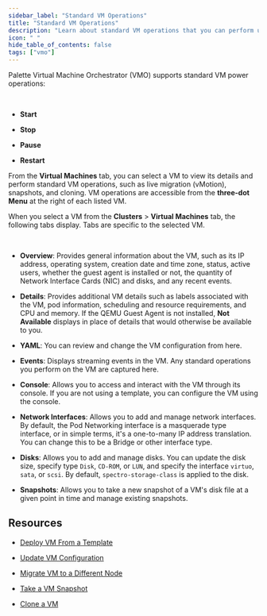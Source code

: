 ```yaml
---
sidebar_label: "Standard VM Operations"
title: "Standard VM Operations"
description: "Learn about standard VM operations that you can perform using Palette Virtual Machine Orchestrator."
icon: " "
hide_table_of_contents: false
tags: ["vmo"]
---
```




Palette Virtual Machine Orchestrator (VMO) supports standard VM power operations: 

<br />

- **Start**


- **Stop** 


- **Pause** 


- **Restart** 
 

From the **Virtual Machines** tab, you can select a VM to view its details and perform standard VM operations, such as live migration (vMotion), snapshots, and cloning. VM operations are accessible from the **three-dot Menu** at the right of each listed VM.

When you select a VM from the **Clusters** > **Virtual Machines** tab, the following tabs display. Tabs are specific to the selected VM.

<br />

- **Overview**: Provides general information about the VM, such as its IP address, operating system, creation date and time zone, status, active users, whether the guest agent is installed or not, the quantity of Network Interface Cards (NIC) and disks, and any recent events. 


- **Details**: Provides additional VM details such as labels associated with the VM, pod information, scheduling and resource requirements, and CPU and memory. If the QEMU Guest Agent is not installed, **Not Available** displays in place of details that would otherwise be available to you.


- **YAML**: You can review and change the VM configuration from here.


- **Events**: Displays streaming events in the VM. Any standard operations you perform on the VM are captured here.  


- **Console**: Allows you to access and interact with the VM through its console. If you are not using a template, you can configure the VM using the console.


- **Network Interfaces**: Allows you to add and manage network interfaces. By default, the Pod Networking interface is a masquerade type interface, or in simple terms, it's a one-to-many IP address translation. You can change this to be a Bridge or other interface type.


- **Disks**: Allows you to add and manage disks. You can update the disk size, specify type `Disk`, `CD-ROM`, or `LUN`, and specify the interface `virtuo`, `sata`, or `scsi`.  By default, `spectro-storage-class` is applied to the disk.


- **Snapshots**: Allows you to take a new snapshot of a VM's disk file at a given point in time and manage existing snapshots. 



 
## Resources

- [Deploy VM From a Template](deploy-vm-from-template.md)


- [Update VM Configuration](update-vm-configuration.md)


- [Migrate VM to a Different Node](migrate-vm-to-different-node.md)


- [Take a VM Snapshot](take-snapshot-of-vm.md)


- [Clone a VM](clone-vm.md)